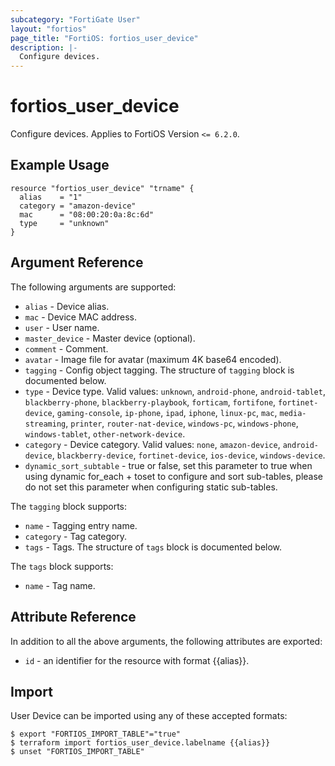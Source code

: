 ```yaml
---
subcategory: "FortiGate User"
layout: "fortios"
page_title: "FortiOS: fortios_user_device"
description: |-
  Configure devices.
---
```


# fortios_user_device
Configure devices. Applies to FortiOS Version `<= 6.2.0`.

## Example Usage

```hcl
resource "fortios_user_device" "trname" {
  alias    = "1"
  category = "amazon-device"
  mac      = "08:00:20:0a:8c:6d"
  type     = "unknown"
}
```

## Argument Reference

The following arguments are supported:

* `alias` - Device alias.
* `mac` - Device MAC address.
* `user` - User name.
* `master_device` - Master device (optional).
* `comment` - Comment.
* `avatar` - Image file for avatar (maximum 4K base64 encoded).
* `tagging` - Config object tagging. The structure of `tagging` block is documented below.
* `type` - Device type. Valid values: `unknown`, `android-phone`, `android-tablet`, `blackberry-phone`, `blackberry-playbook`, `forticam`, `fortifone`, `fortinet-device`, `gaming-console`, `ip-phone`, `ipad`, `iphone`, `linux-pc`, `mac`, `media-streaming`, `printer`, `router-nat-device`, `windows-pc`, `windows-phone`, `windows-tablet`, `other-network-device`.
* `category` - Device category. Valid values: `none`, `amazon-device`, `android-device`, `blackberry-device`, `fortinet-device`, `ios-device`, `windows-device`.
* `dynamic_sort_subtable` - true or false, set this parameter to true when using dynamic for_each + toset to configure and sort sub-tables, please do not set this parameter when configuring static sub-tables.

The `tagging` block supports:

* `name` - Tagging entry name.
* `category` - Tag category.
* `tags` - Tags. The structure of `tags` block is documented below.

The `tags` block supports:

* `name` - Tag name.


## Attribute Reference

In addition to all the above arguments, the following attributes are exported:
* `id` - an identifier for the resource with format {{alias}}.

## Import

User Device can be imported using any of these accepted formats:
```
$ export "FORTIOS_IMPORT_TABLE"="true"
$ terraform import fortios_user_device.labelname {{alias}}
$ unset "FORTIOS_IMPORT_TABLE"
```
